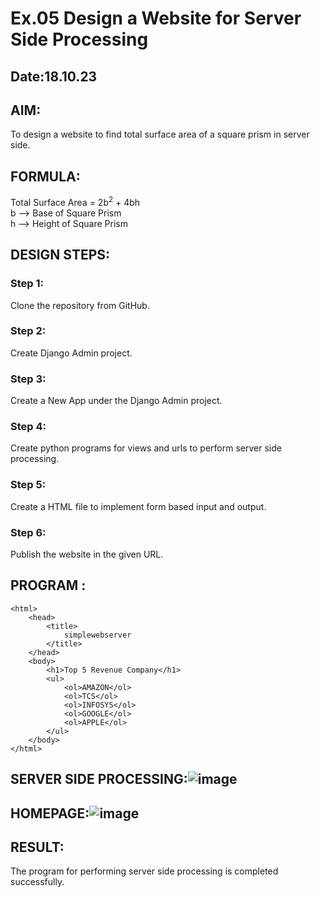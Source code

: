 # Ex.05 Design a Website for Server Side Processing
## Date:18.10.23

## AIM:
To design a website to find total surface area of a square prism in server side.

## FORMULA:
Total Surface Area = 2b<sup>2</sup> + 4bh
<br>b --> Base of Square Prism
<br>h --> Height of Square Prism

## DESIGN STEPS:

### Step 1:
Clone the repository from GitHub.

### Step 2:
Create Django Admin project.

### Step 3:
Create a New App under the Django Admin project.

### Step 4:
Create python programs for views and urls to perform server side processing.

### Step 5:
Create a HTML file to implement form based input and output.

### Step 6:
Publish the website in the given URL.

## PROGRAM :
~~~
<html>
    <head>
        <title>
            simplewebserver
        </title>
    </head>
    <body>
        <h1>Top 5 Revenue Company</h1>
        <ul>
            <ol>AMAZON</ol>
            <ol>TCS</ol>
            <ol>INFOSYS</ol>
            <ol>GOOGLE</ol>
            <ol>APPLE</ol>
        </ul>
    </body>
</html>
~~~






## SERVER SIDE PROCESSING:![image](https://github.com/jeeva078/MathServer/assets/147048597/e334d4d7-03ce-4285-89c6-649ee7ac7c8c)



## HOMEPAGE:![image](https://github.com/jeeva078/MathServer/assets/147048597/9c52681d-6355-4289-b80a-9b3c89218557)




## RESULT:
The program for performing server side processing is completed successfully.
